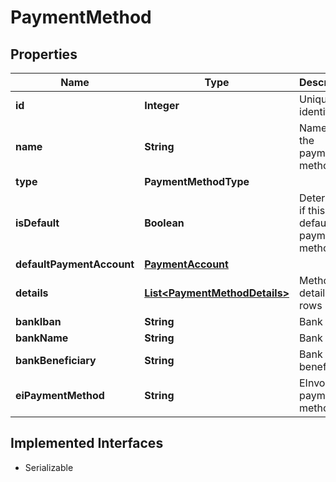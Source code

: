 

# PaymentMethod


## Properties

Name | Type | Description | Notes
------------ | ------------- | ------------- | -------------
**id** | **Integer** | Unique identifier |  [optional]
**name** | **String** | Name of the payment method | 
**type** | **PaymentMethodType** |  |  [optional]
**isDefault** | **Boolean** | Determines if this is the default payment method. |  [optional]
**defaultPaymentAccount** | [**PaymentAccount**](PaymentAccount.md) |  |  [optional]
**details** | [**List&lt;PaymentMethodDetails&gt;**](PaymentMethodDetails.md) | Method details rows |  [optional]
**bankIban** | **String** | Bank iban |  [optional]
**bankName** | **String** | Bank name |  [optional]
**bankBeneficiary** | **String** | Bank beneficiary |  [optional]
**eiPaymentMethod** | **String** | EInvoice payment method |  [optional]


## Implemented Interfaces

* Serializable


